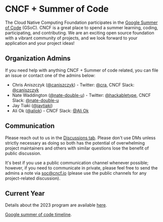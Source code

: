 # CNCF + Summer of Code

The Cloud Native Computing Foundation participates in the [Google Summer of Code](https://summerofcode.withgoogle.com/) (GSoC). CNCF is a great place to spend a summer learning, coding, participating, and contributing. We are an exciting open source foundation with a vibrant community of projects, and we look forward to your application and your project ideas!

## Organization Admins

If you need help with anything CNCF + Summer of code related, you can file an issue or contact one of the admins below:

- Chris Aniszczyk ([@caniszczyk](https://github.com/caniszczyk)) - Twitter: [@cra](https://twitter.com/cra), CNCF Slack: [@caniszczyk](https://cloud-native.slack.com/team/U0BB4K6KD)
- Nate Waddington ([@nate-double-u](https://github.com/nate-double-u)) - Twitter: [@hackabletype](https://twitter.com/hackabletype), CNCF Slack: [@nate-double-u](https://cloud-native.slack.com/team/U01B9CR2A3E)
- Jay Tiaki ([@jaytiaki](https://github.com/jaytiaki))
- Ali Ok ([@aliok](https://github.com/aliok)) - CNCF Slack: [@Ali Ok](https://cloud-native.slack.com/team/U030UQH8QNR) 

## Communication

Please reach out to us in the [Discussions tab](https://github.com/cncf/mentoring/discussions).
Please don't use DMs unless strictly necessary as doing so both has the potential of overwhelming project maintainers and others with similar questions lose the benefit of public discussion.

It's best if you use a public communication channel whenever possible; however, if you need to communicate in private, please feel free to send the admins a note via soc@cncf.io (please use the public channels for any project-related discussion).

## Current Year

Details about the 2023 program are available [here](https://github.com/cncf/mentoring/blob/main/summerofcode/2023.md).

[Google summer of code timeline](https://developers.google.com/open-source/gsoc/timeline).
